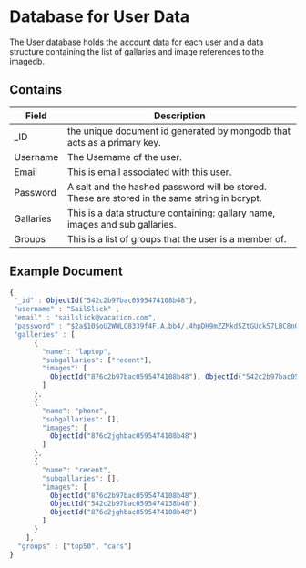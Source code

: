 # Database for User Data

The User database holds the account data for each user and a data structure containing the list of gallaries and image references to the imagedb. 

Contains
-------------
| Field | Description|
|-------|------------|
| _ID | the unique document id generated by mongodb that acts as a primary key. |
| Username | The Username of the user. |
| Email | This is email associated with this user. |
| Password | A salt and the hashed password will be stored. These are stored in the same string in bcrypt. |
| Gallaries | This is a data structure containing: gallary name, images and sub gallaries. |
| Groups | This is a list of groups that the user is a member of. |

Example Document
----------------
```js
{
 "_id" : ObjectId("542c2b97bac0595474108b48"),
 "username" : "SailSlick" ,
 "email" : "sailslick@vacation.com",
 "password" : "$2a$10$oU2WWLC8339f4F.A.bb4/.4hpDH9mZZMkdSZtGUckS7LBC8nGOFsG",
 "galleries" : [
      {
        "name": "laptop",
        "subgallaries": ["recent"],
        "images": [
          ObjectId("876c2b97bac0595474108b48"), ObjectId("542c2b97bac0595474138b48")
        ]
      },
      {
        "name": "phone",
        "subgallaries": [],
        "images": [
          ObjectId("876c2jghbac0595474108b48")
        ]
      },
      {
        "name": "recent",
        "subgallaries": [],
        "images": [
          ObjectId("876c2b97bac0595474108b48"),
          ObjectId("542c2b97bac0595474138b48"),
          ObjectId("876c2jghbac0595474108b48")
        ]
      }
    ],
  "groups" : ["top50", "cars"]
}
```
